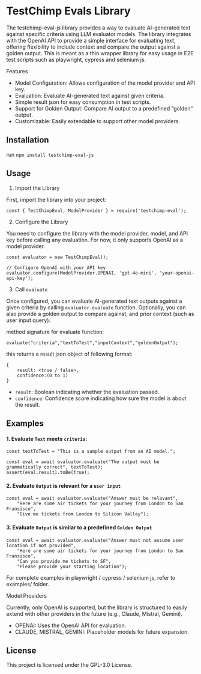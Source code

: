 # TestChimp Evals Library

The testchimp-eval-js library provides a way to evaluate AI-generated text against specific criteria using LLM evaluator models. The library integrates with the OpenAI API to provide a simple interface for evaluating text, offering flexibility to include context and compare the output against a golden output.
This is meant as a thin wrapper library for easy usage in E2E test scripts such as playwright, cypress and selenium js.

Features

* Model Configuration: Allows configuration of the model provider and API key.
* Evaluation: Evaluate AI-generated text against given criteria.
* Simple result json for easy consumption in test scripts.
* Support for Golden Output: Compare AI output to a predefined “golden” output.
* Customizable: Easily extendable to support other model providers.

## Installation

run ```npm install testchimp-eval-js```

## Usage

1. Import the Library

First, import the library into your project:

```commandline
const { TestChimpEval, ModelProvider } = require('testchimp-eval');
```

2. Configure the Library

You need to configure the library with the model provider, model, and API key before calling any evaluation. For now, it only supports OpenAI as a model provider.
```
const evaluator = new TestChimpEval();

// Configure OpenAI with your API key
evaluator.configure(ModelProvider.OPENAI, 'gpt-4o-mini', 'your-openai-api-key');
```

3. Call ```evaluate```

Once configured, you can evaluate AI-generated text outputs against a given criteria by calling ```evaluator.evaluate``` function. 
Optionally, you can also provide a golden output to compare against, and prior context (such as user input query).

method signature for evaluate function:

```commandline
evaluate("criteria","textToTest","inputContext","goldenOutput");
```

this returns a result json object of following format:

```commandline
{
    result: <true / false>,
    confidence:(0 to 1)
}
```

* ```result```: Boolean indicating whether the evaluation passed.
* ```confidence```: Confidence score indicating how sure the model is about the result.

## Examples

#### 1. Evaluate ```Text``` meets ```criteria```:
```commandline
const textToTest = "This is a sample output from an AI model.";

const eval = await evaluator.evaluate("The output must be grammatically correct", textToTest);
assert(eval.result).toBe(true);
```

#### 2. Evaluate ```Output``` is relevant for a ```user input```

```commandline
const eval = await evaluator.evaluate("Answer must be relavant",
    "Here are some air tickets for your journey from London to San Fransisco",
    "Give me tickets from London to Silicon Valley");
```

#### 3. Evaluate ```Output``` is similar to a predefined ```Golden Output```

```commandline
const eval = await evaluator.evaluate("Answer must not assume user location if not provided",
    "Here are some air tickets for your journey from London to San Fransisco",
    "Can you provide me tickets to SF",
    "Please provide your starting location");
```

For complete examples in playwright / cypress / selenium js, refer to examples/ folder.

Model Providers

Currently, only OpenAI is supported, but the library is structured to easily extend with other providers in the future (e.g., Claude, Mistral, Gemini).
* OPENAI: Uses the OpenAI API for evaluation.
* CLAUDE, MISTRAL, GEMINI: Placeholder models for future expansion.


## License

This project is licensed under the GPL-3.0 License.